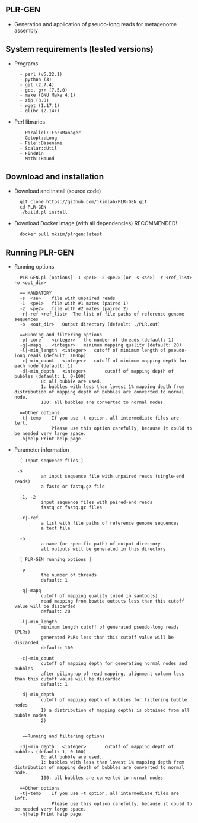 PLR-GEN
-----------------

* Generation and application of pseudo-long reads for metagenome assembly


System requirements (tested versions)
-----------------

* Programs

        - perl (v5.22.1)
        - python (3)
        - git (2.7.4)
        - gcc, g++ (7.5.0)
        - make (GNU Make 4.1)
        - zip (3.0)
        - wget (1.17.1)
        - glibc (2.14+) 

* Perl libraries

        - Parallel::ForkManager 
        - Getopt::Long
        - File::Basename
        - Scalar::Util
        - FindBin
        - Math::Round
        
        

Download and installation
-----------------

* Download and install (source code)

        git clone https://github.com/jkimlab/PLR-GEN.git
        cd PLR-GEN
        ./build.pl install


* Download Docker image (with all dependencies)  RECOMMENDED! 

        docker pull mksim/plrgen:latest
        

Running PLR-GEN
-----------------

* Running options
        
        PLR-GEN.pl [options] -1 <pe1> -2 <pe2> (or -s <se>) -r <ref_list> -o <out_dir>

        == MANDATORY
        -s	<se>	file with unpaired reads
        -1	<pe1>	file with #1 mates (paired 1)
        -2	<pe2>	file with #2 mates (paired 2)
        -r|-ref	<ref_list>	The list of file paths of reference genome sequences
        -o	<out_dir>	Output directory (default: ./PLR.out)

        ==Running and filtering options
        -p|-core	<integer>	the number of threads (default: 1)
        -q|-mapq	<integer>	minimum mapping quality (default: 20)
        -l|-min_length	<integer>	cutoff of minimum length of pseudo-long reads (default: 100bp)
        -c|-min_count	<integer>	cutoff of minimum mapping depth for each node (default: 1)
        -d|-min_depth	<integer>       cutoff of mapping depth of bubbles (default: 1, 0-100)
        		0: all bubble are used.
        		1: bubbles with less than lowest 1% mapping depth from distribution of mapping depth of bubbles are converted to normal node.
        		100: all bubbles are converted to normal nodes        
        
        ==Other options
        -t|-temp	If you use -t option, all intermediate files are left.
        	        Please use this option carefully, because it could to be needed very large space.
        -h|help	Print help page.


* Parameter information

        [ Input sequence files ]
       
       -s      
                an input sequence file with unpaired reads (single-end reads)
                a fastq or fastq.gz file
                
        -1, -2 
                input sequence files with paired-end reads
                fastq or fastq.gz files 
        
        -r|-ref 
                a list with file paths of reference genome sequences
                a text file
        
        -o 
                a name (or specific path) of output directory
                all outputs will be generated in this directory 
                
        [ PLR-GEN running options ]
        
        -p 
                the number of threads
                default: 1
                
        -q|-mapq
                cutoff of mapping quality (used in samtools)
                read mapping from bowtie outputs less than this cutoff value will be discarded
                default: 20
                
        -l|-min_length
                minimum length cutoff of generated pseudo-long reads (PLRs)
                generated PLRs less than this cutoff value will be discarded
                default: 100
                
        -c|-min_count
                cutoff of mapping depth for generating normal nodes and bubbles
                after piling-up of read mapping, alignment column less than this cutoff value will be discarded
                default: 1
        
        -d|-min_depth
                cutoff of mapping depth of bubbles for filtering bubble nodes
                1) a distribution of mapping depths is obtained from all bubble nodes
                2) 
                
        
         ==Running and filtering options
        
        -d|-min_depth	<integer>       cutoff of mapping depth of bubbles (default: 1, 0-100)
        		0: all bubble are used.
        		1: bubbles with less than lowest 1% mapping depth from distribution of mapping depth of bubbles are converted to normal node.
        		100: all bubbles are converted to normal nodes        
        
        ==Other options
        -t|-temp	If you use -t option, all intermediate files are left.
        	        Please use this option carefully, because it could to be needed very large space.
        -h|help	Print help page.
